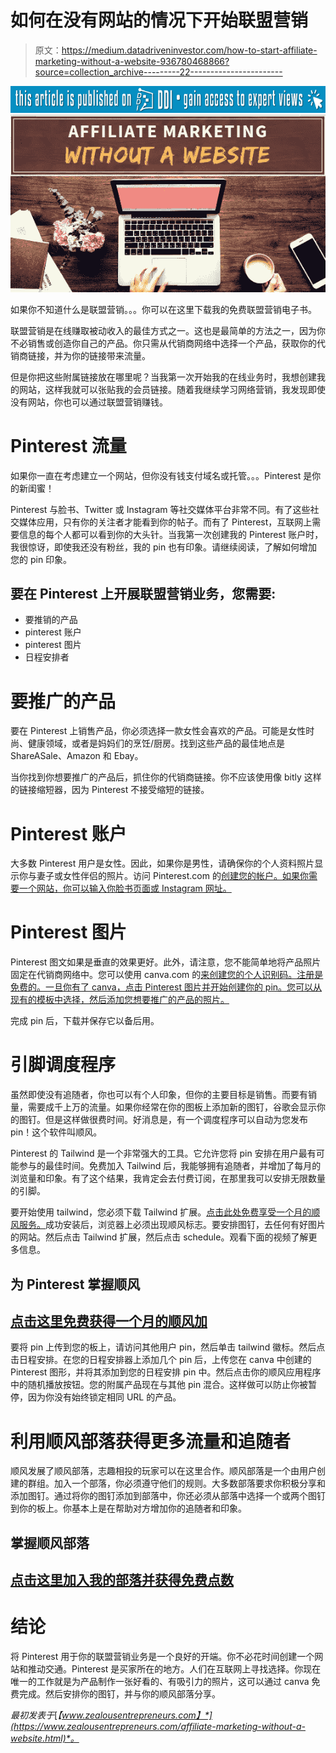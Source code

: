 # 如何在没有网站的情况下开始联盟营销

> 原文：<https://medium.datadriveninvestor.com/how-to-start-affiliate-marketing-without-a-website-936780468866?source=collection_archive---------22----------------------->

[![](img/75adec808afec04f5894b99c00402201.png)](http://www.track.datadriveninvestor.com/P12O)![](img/f5cdb9fd2125a648b982f0ee629df817.png)

如果你不知道什么是联盟营销。。。你可以在这里下载我的免费联盟营销电子书。

联盟营销是在线赚取被动收入的最佳方式之一。这也是最简单的方法之一，因为你不必销售或创造你自己的产品。你只需从代销商网络中选择一个产品，获取你的代销商链接，并为你的链接带来流量。

但是你把这些附属链接放在哪里呢？当我第一次开始我的在线业务时，我想创建我的网站，这样我就可以张贴我的会员链接。随着我继续学习网络营销，我发现即使没有网站，你也可以通过联盟营销赚钱。

# Pinterest 流量

如果你一直在考虑建立一个网站，但你没有钱支付域名或托管。。。Pinterest 是你的新闺蜜！

Pinterest 与脸书、Twitter 或 Instagram 等社交媒体平台非常不同。有了这些社交媒体应用，只有你的关注者才能看到你的帖子。而有了 Pinterest，互联网上需要信息的每个人都可以看到你的大头针。当我第一次创建我的 Pinterest 账户时，我很惊讶，即使我还没有粉丝，我的 pin 也有印象。请继续阅读，了解如何增加您的 pin 印象。

## 要在 Pinterest 上开展联盟营销业务，您需要:

*   要推销的产品
*   pinterest 账户
*   pinterest 图片
*   日程安排者

# 要推广的产品

要在 Pinterest 上销售产品，你必须选择一款女性会喜欢的产品。可能是女性时尚、健康领域，或者是妈妈们的烹饪/厨房。找到这些产品的最佳地点是 ShareASale、Amazon 和 Ebay。

当你找到你想要推广的产品后，抓住你的代销商链接。你不应该使用像 bitly 这样的链接缩短器，因为 Pinterest 不接受缩短的链接。

# Pinterest 账户

大多数 Pinterest 用户是女性。因此，如果你是男性，请确保你的个人资料照片显示你与妻子或女性伴侣的照片。访问 Pinterest.com 的[创建您的帐户。如果你需要一个网站，你可以输入你脸书页面或 Instagram 网址。](https://www.pinterest.com/)

# Pinterest 图片

Pinterest 图文如果是垂直的效果更好。此外，请注意，您不能简单地将产品照片固定在代销商网络中。您可以使用 canva.com 的[来创建您的个人识别码。注册是免费的。一旦你有了 canva，点击 Pinterest 图片并开始创建你的 pin。您可以从现有的模板中选择，然后添加您想要推广的产品的照片。](https://www.canva.com/)

完成 pin 后，下载并保存它以备后用。

# 引脚调度程序

虽然即使没有追随者，你也可以有个人印象，但你的主要目标是销售。而要有销量，需要成千上万的流量。如果你经常在你的图板上添加新的图钉，谷歌会显示你的图钉。但是这样做很费时间。好消息是，有一个调度程序可以自动为您发布 pin！这个软件叫顺风。

Pinterest 的 Tailwind 是一个非常强大的工具。它允许您将 pin 安排在用户最有可能参与的最佳时间。免费加入 Tailwind 后，我能够拥有追随者，并增加了每月的浏览量和印象。有了这个结果，我肯定会去付费订阅，在那里我可以安排无限数量的引脚。

要开始使用 tailwind，您必须下载 Tailwind 扩展。[点击此处免费享受一个月的顺风服务。](https://www.tailwindapp.com/i/zealousentrepreneurs)成功安装后，浏览器上必须出现顺风标志。要安排图钉，去任何有好图片的网站。然后点击 Tailwind 扩展，然后点击 schedule。观看下面的视频了解更多信息。

## 为 Pinterest 掌握顺风

## [点击这里免费获得一个月的顺风加](https://www.tailwindapp.com/i/zealousentrepreneurs)

要将 pin 上传到您的板上，请访问其他用户 pin，然后单击 tailwind 徽标。然后点击日程安排。在您的日程安排器上添加几个 pin 后，上传您在 canva 中创建的 Pinterest 图形，并将其添加到您的日程安排 pin 中。然后点击你的顺风应用程序中的随机播放按钮。您的附属产品现在与其他 pin 混合。这样做可以防止你被暂停，因为你没有始终锁定相同 URL 的产品。

# 利用顺风部落获得更多流量和追随者

顺风发展了顺风部落，志趣相投的玩家可以在这里合作。顺风部落是一个由用户创建的群组。加入一个部落，你必须遵守他们的规则。大多数部落要求你积极分享和添加图钉。通过将你的图钉添加到部落中，你还必须从部落中选择一个或两个图钉到你的板上。你基本上是在帮助对方增加你的追随者和印象。

## 掌握顺风部落

## [点击这里加入我的部落并获得免费点数](https://bit.ly/2QqlcCr)

# 结论

将 Pinterest 用于你的联盟营销业务是一个良好的开端。你不必花时间创建一个网站和推动交通。Pinterest 是买家所在的地方。人们在互联网上寻找选择。你现在唯一的工作就是为产品制作一张好看的、有吸引力的照片，这可以通过 canva 免费完成。然后安排你的图钉，并与你的顺风部落分享。

*最初发表于*[*【www.zealousentrepreneurs.com】*](https://www.zealousentrepreneurs.com/affiliate-marketing-without-a-website.html)*。*